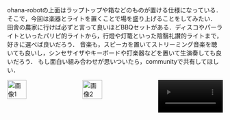 ohana-robotの上面はラップトップや箱などのものが置ける仕様になっている．そこで，今回は楽器とライトを置くことで場を盛り上げることをしてみたい．
田舎の農家に行けば必ずと言って良いほどBBQセットがある．ディスコやパーライトといったパリピ的ライトから，行燈や灯篭といった陰翳礼讃的ライトまで，好きに選べば良いだろう．
音楽も，スピーカを置いてストリーミング音楽を聴いても良いし，シンセサイザやキーボードや打楽器などを置いて生演奏しても良いだろう．
もし面白い組み合わせが思いついたら，communityで共有してほしい．

<div style="display: flex; justify-content: space-between;">
  <img src="img/IMG_3602.HEIC" alt="画像1" style="width: 30%;">
  <img src="img/IMG_3556 2.HEIC" alt="画像2" style="width: 30%;">
  <video controls style="width: 30%;">
      <source src="img/IMG_2980.MOV" type="video/mov">
      Your browser does not support the video tag.
  </video>
</div>
